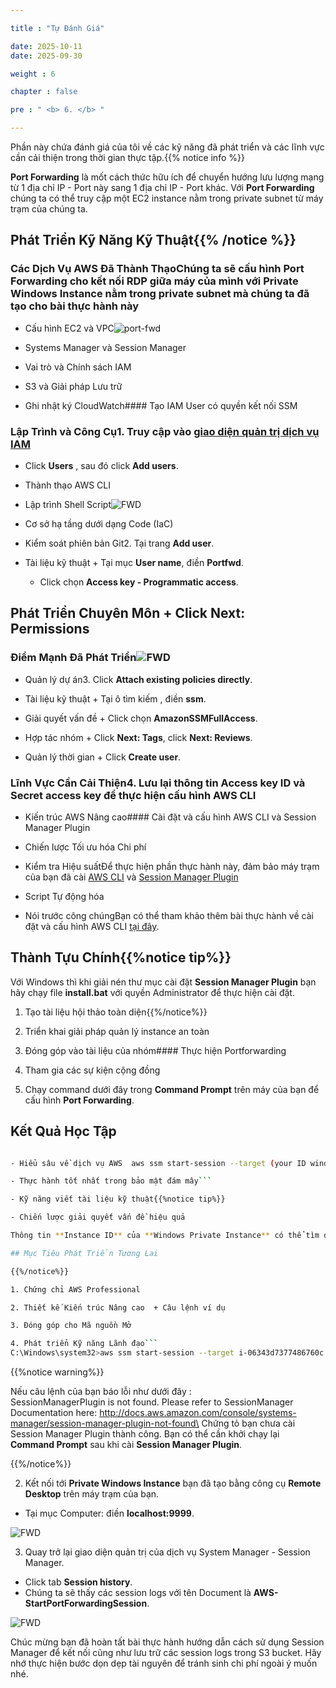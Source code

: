 ```yaml
---

title : "Tự Đánh Giá"

date: 2025-10-11
date: 2025-09-30

weight : 6

chapter : false

pre : " <b> 6. </b> "

---
```


Phần này chứa đánh giá của tôi về các kỹ năng đã phát triển và các lĩnh vực cần cải thiện trong thời gian thực tập.{{% notice info %}}

**Port Forwarding** là mốt cách thức hữu ích để chuyển hướng lưu lượng mạng từ 1 địa chỉ IP - Port này sang 1 địa chỉ IP - Port khác. Với **Port Forwarding** chúng ta có thể truy cập một EC2 instance nằm trong private subnet từ máy trạm của chúng ta.

## Phát Triển Kỹ Năng Kỹ Thuật{{% /notice %}}

### Các Dịch Vụ AWS Đã Thành ThạoChúng ta sẽ cấu hình **Port Forwarding** cho kết nối RDP giữa máy của mình với **Private Windows Instance** nằm trong private subnet mà chúng ta đã tạo cho bài thực hành này

- Cấu hình EC2 và VPC![port-fwd](/images/arc-04.png)

- Systems Manager và Session Manager

- Vai trò và Chính sách IAM

- S3 và Giải pháp Lưu trữ

- Ghi nhật ký CloudWatch#### Tạo IAM User có quyền kết nối SSM

### Lập Trình và Công Cụ1. Truy cập vào [giao diện quản trị dịch vụ IAM](https://console.aws.amazon.com/iamv2/home)

- Click **Users** , sau đó click **Add users**.

- Thành thạo AWS CLI

- Lập trình Shell Script![FWD](/images/5.fwd/001-fwd.png)

- Cơ sở hạ tầng dưới dạng Code (IaC)

- Kiểm soát phiên bản Git2. Tại trang **Add user**.

- Tài liệu kỹ thuật  + Tại mục **User name**, điền **Portfwd**.

  - Click chọn **Access key - Programmatic access**.

## Phát Triển Chuyên Môn  + Click **Next: Permissions**

### Điểm Mạnh Đã Phát Triển![FWD](/images/5.fwd/002-fwd.png)

- Quản lý dự án3. Click **Attach existing policies directly**.

- Tài liệu kỹ thuật  + Tại ô tìm kiếm , điền **ssm**.

- Giải quyết vấn đề  + Click chọn **AmazonSSMFullAccess**.

- Hợp tác nhóm  + Click **Next: Tags**, click **Next: Reviews**.

- Quản lý thời gian  + Click **Create user**.

### Lĩnh Vực Cần Cải Thiện4. Lưu lại thông tin **Access key ID** và **Secret access key** để thực hiện cấu hình AWS CLI

- Kiến trúc AWS Nâng cao#### Cài đặt và cấu hình AWS CLI và Session Manager Plugin

- Chiến lược Tối ưu hóa Chi phí  

- Kiểm tra Hiệu suấtĐể thực hiện phần thực hành này, đảm bảo máy trạm của bạn đã cài [AWS CLI]() và [Session Manager Plugin](https://docs.aws.amazon.com/systems-manager/latest/userguide/session-manager-working-with-install-plugin.html)

- Script Tự động hóa

- Nói trước công chúngBạn có thể tham khảo thêm bài thực hành về cài đặt và cấu hình AWS CLI [tại đây](https://000011.awsstudygroup.com/).

## Thành Tựu Chính{{%notice tip%}}

Với Windows thì khi giải nén thư mục cài đặt **Session Manager Plugin** bạn hãy chạy file **install.bat** với quyền Administrator để thực hiện cài đặt.

1. Tạo tài liệu hội thảo toàn diện{{%/notice%}}

2. Triển khai giải pháp quản lý instance an toàn

3. Đóng góp vào tài liệu của nhóm#### Thực hiện Portforwarding

4. Tham gia các sự kiện cộng đồng

1. Chạy command dưới đây trong **Command Prompt** trên máy của bạn để cấu hình **Port Forwarding**.

## Kết Quả Học Tập

```bash

- Hiểu sâu về dịch vụ AWS  aws ssm start-session --target (your ID windows instance) --document-name AWS-StartPortForwardingSession --parameters portNumber="3389",localPortNumber="9999" --region (your region) 

- Thực hành tốt nhất trong bảo mật đám mây```

- Kỹ năng viết tài liệu kỹ thuật{{%notice tip%}}

- Chiến lược giải quyết vấn đề hiệu quả

Thông tin **Instance ID** của **Windows Private Instance** có thể tìm được khi bạn xem chi tiết máy chủ EC2 Windows Private Instance.

## Mục Tiêu Phát Triển Tương Lai

{{%/notice%}}

1. Chứng chỉ AWS Professional

2. Thiết kế Kiến trúc Nâng cao  + Câu lệnh ví dụ

3. Đóng góp cho Mã nguồn Mở

4. Phát triển Kỹ năng Lãnh đạo```
C:\Windows\system32>aws ssm start-session --target i-06343d7377486760c --document-name AWS-StartPortForwardingSession --parameters portNumber="3389",localPortNumber="9999" --region ap-southeast-1
```

{{%notice warning%}}

Nếu câu lệnh của bạn báo lỗi như dưới đây : \
SessionManagerPlugin is not found. Please refer to SessionManager Documentation here: <http://docs.aws.amazon.com/console/systems-manager/session-manager-plugin-not-found\>
Chứng tỏ bạn chưa cài Session Manager Plugin thành công. Bạn có thể cần khởi chạy lại **Command Prompt** sau khi cài **Session Manager Plugin**.

{{%/notice%}}

2. Kết nối tới **Private Windows Instance** bạn đã tạo bằng công cụ **Remote Desktop** trên máy trạm của bạn.

- Tại mục Computer: điền **localhost:9999**.

![FWD](/images/5.fwd/003-fwd.png)

3. Quay trở lại giao diện quản trị của dịch vụ System Manager - Session Manager.

- Click tab **Session history**.
- Chúng ta sẽ thấy các session logs với tên Document là **AWS-StartPortForwardingSession**.

![FWD](/images/5.fwd/004-fwd.png)

Chúc mừng bạn đã hoàn tất bài thực hành hướng dẫn cách sử dụng Session Manager để kết nối cũng như lưu trữ các session logs trong S3 bucket. Hãy nhớ thực hiện bước dọn dẹp tài nguyên để tránh sinh chi phí ngoài ý muốn nhé.
